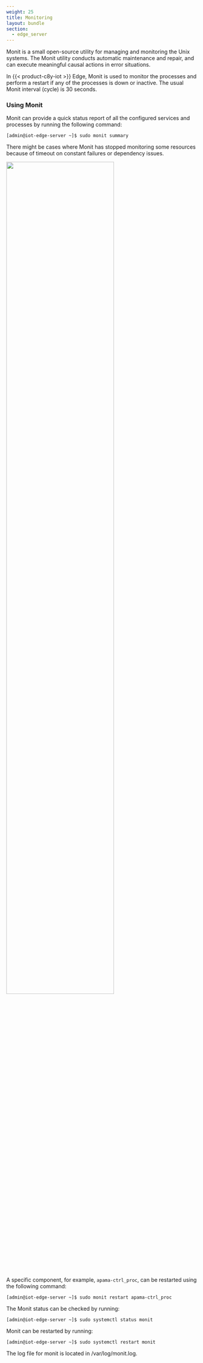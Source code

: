 ```yaml
---
weight: 25
title: Monitoring
layout: bundle
section:
  - edge_server
---
```


Monit is a small open-source utility for managing and monitoring the Unix systems. The Monit utility conducts automatic maintenance and repair, and can execute meaningful causal actions in error situations.

In {{< product-c8y-iot >}} Edge, Monit is used to monitor the processes and perform a restart if any of the processes is down or inactive. The usual Monit interval (cycle) is 30 seconds.

### Using Monit

Monit can provide a quick status report of all the configured services and processes by running the following command:

	[admin@iot-edge-server ~]$ sudo monit summary

There might be cases where Monit has stopped monitoring some resources because of timeout on constant failures or dependency issues.

<img src="/images/edge/edge-monitoring-02.png" name="Status report" style="width:75%;"/>

A specific component, for example, `apama-ctrl_proc`, can be restarted using the following command:

	[admin@iot-edge-server ~]$ sudo monit restart apama-ctrl_proc

The Monit status can be checked by running:

	[admin@iot-edge-server ~]$ sudo systemctl status monit

Monit can be restarted by running:

	[admin@iot-edge-server ~]$ sudo systemctl restart monit

The log file for monit is located in /var/log/monit.log.
